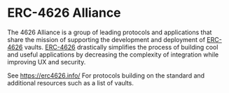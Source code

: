 # ERC-4626 Alliance

The 4626 Alliance is a group of leading protocols and applications that share the mission of supporting the development and deployment of [ERC-4626](https://eips.ethereum.org/EIPS/eip-4626) vaults. [ERC-4626](https://eips.ethereum.org/EIPS/eip-4626) drastically simplifies the process of building cool and useful applications by decreasing the complexity of integration while improving UX and security.

See https://erc4626.info/ For protocols building on the standard and additional resources such as a list of vaults.